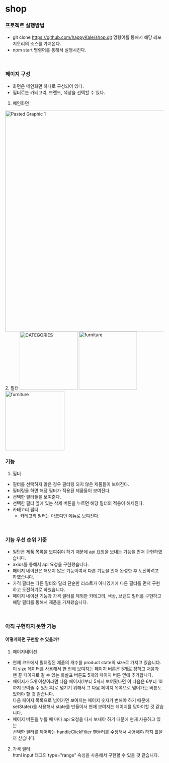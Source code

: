 # shop


### 프로젝트 실행방법
- git clone https://github.com/happyKale/shop.git 명령어를 통해서 해당 레포지토리의 소스를 가져온다.
- npm start 명령어를 통해서 실행시킨다.
<br/>


### 페이지 구성
- 화면은 메인화면 하나로 구성되어 있다.
- 필터로는 카테고리, 브랜드, 색상을 선택할 수 있다.

1. 메인화면
<img width="700" alt="Pasted Graphic 1" src="https://user-images.githubusercontent.com/43086867/169846903-692ad7c1-f2b1-4b2b-a3ad-41ec6d871523.png">
2. 필터
<img width="184" alt="CATEGORIES" src="https://user-images.githubusercontent.com/43086867/169847431-8030db6e-3098-457e-8090-92942229bd7c.png">
<img width="185" alt="furniture" src="https://user-images.githubusercontent.com/43086867/169847471-e9a98320-e95a-42f7-81f0-67c162db97ae.png">
<img width="188" alt="furniture" src="https://user-images.githubusercontent.com/43086867/169847509-a57c4fe4-4765-4546-874e-b7108e5742ee.png">



<br/>

### 기능
1. 필터
- 필터를 선택하지 않은 경우 필터링 되지 않은 제품들이 보여진다.
- 필터링을 하면 해당 필터가 적용된 제품들이 보여진다.
- 선택한 필터들을 보여준다.
- 선택한 필터 옆에 있는 삭제 버튼을 누르면 해당 필터의 적용이 해제된다.
- 카테고리 필터
  - 카테고리 필터는 아코디언 메뉴로 보여진다.

<br/>

### 기능 우선 순위 기준
- 일단은 제품 목록을 보여줘야 하기 때문에 api 요청을 보내는 기능을 먼저 구현하였습니다. <br/>
- axios를 통해서 api 요청을 구현했습니다. <br/>
- 페이지 네이션은 해보지 않은 기능이여서 다른 기능을 먼저 완성한 후 도전하려고 하였습니다. <br/>
- 가격 필터는 다른 필터와 달리 단순한 리스트가 아니였기에 다른 필터를 먼저 구현하고 도전하기로 하였습니다. <br/>
- 페이지 네이션 기능과 가격 필터를 제외한 카테고리, 색상, 브랜드 필터를 구현하고 해당 필터를 통해서 제품을 가져왔습니다.

<br/>

### 아직 구현하지 못한 기능
#### 어떻게하면 구현할 수 있을까?
1. 페이지네이션 <br/>
- 현재 코드에서 필터링된 제품의 개수를 product state의 size로 가지고 있습니다. <br/>
  이 size 데이터를 사용해서 한 번에 보여지는 페이지 버튼은 5개로 정하고 처음과 맨 끝 페이지로 갈 수 있는 화살표 버튼도 5개의 페이지 버튼 옆에 추가합니다. <br/>
- 페이지가 5개 이상이라면 다음 페이지(1부터 5까지 보여줬다면 이 다음은 6부터 10까지 보여줄 수 있도록)로 넘기기 위해서 그 다음 페이지 목록으로 넘어가는 버튼도 있어야 할 것 같습니다.<br/>
  다음 페이지 목록으로 넘어가면 보여지는 페이지 숫자가 변해야 하기 때문에 setState()를 사용해서 state를 만들어서 현재 보여지는 페이지를 담아야할 것 같습니다.<br/>
- 페이지 버튼을 누를 때 마다 api 요청을 다시 보내야 하기 때문에 현재 사용하고 있는 <br/>
  선택한 필터를 제어하는 handleClickFilter 핸들러를 수정해서 사용해야 하지 않을까 싶습니다.
  
2. 가격 필터 <br/>
html input 태그의 type="range" 속성을 사용해서 구현할 수 있을 것 같습니다.




